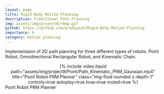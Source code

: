 ```yaml
---
layout: page
title: Rigid Body Motion Planning
description: Traditional Path Planning
img: assets/img/project9/rbmp.gif
github: https://github.com/pradnyas5/Rigid-Body-Motion-Planning
importance: 9
category: motion planning
---
```


Implementaion of 2D path planning for three different types of robots: Point Robot, Omnidirectional Rectangular Robot, and Kinematic Chain.



<div class="row">
    <div class="col-sm mt-3 mt-md-0" align="center">
        {% include video.liquid path="assets/img/project9/Point/Path_Kinematic_PRM_Gaussian.mp4" title="Point Robot PRM Planner" class="img-fluid rounded z-depth-1" controls=true autoplay=true loop=true muted=true %}
    </div>
</div>
<div class="caption">
   Point Robot PRM Planner
</div>


